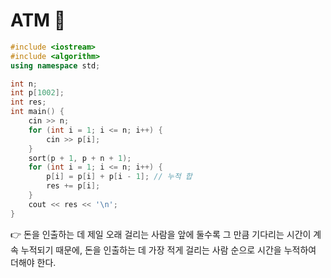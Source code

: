 # ATM 🥈

```cpp
#include <iostream>
#include <algorithm>
using namespace std;

int n;
int p[1002];
int res;
int main() {
    cin >> n;
    for (int i = 1; i <= n; i++) {
        cin >> p[i];
    }
    sort(p + 1, p + n + 1);
    for (int i = 1; i <= n; i++) {
        p[i] = p[i] + p[i - 1]; // 누적 합
        res += p[i];
    }
    cout << res << '\n';
}
```

👉 돈을 인출하는 데 제일 오래 걸리는 사람을 앞에 둘수록 그 만큼 기다리는 시간이 계속 누적되기 때문에, 돈을 인출하는 데 가장 적게 걸리는 사람 순으로 시간을 누적하여 더해야 한다.
